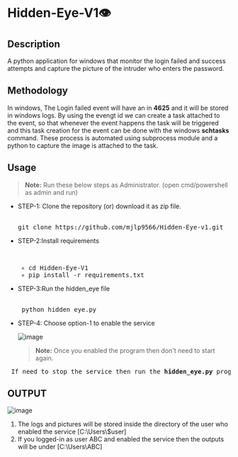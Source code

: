 # Hidden-Eye-V1👁️
<h2>Description</h2>
A python application for windows that monitor the login failed and success attempts and capture the picture of the intruder who  enters the password.

<h2>Methodology</h2>
In windows, The Login failed event will have an in <b>4625</b> and it will be stored in windows logs. By using the evengt id we can create a task attached to the event, so that whenever the event happens the task will be triggered and this task creation for the event can be done with the windows <b>schtasks</b> command. These process is automated using subprocess module and a python to capture the image is attached to the task.

<h2>Usage</h2>

> <b>Note:</b> Run these below steps as Administrator. (open cmd/powershell as admin and run)

<ul>
  <li>STEP-1: Clone the repository (or) download it as zip file.
    <br><br>
  <pre>git clone https://github.com/mjlp9566/Hidden-Eye-v1.git</pre>
  </li>
  
  <li>STEP-2:Install requirements
  <br><br>
   <pre><ul><li>cd Hidden-Eye-V1</li><li>pip install -r requirements.txt</li></ul></pre>
  </li>

  <li>STEP-3:Run the hidden_eye file
  <br><br>
    <pre> python hidden_eye.py</pre>
  </li>

  <li>STEP-4: Choose option-1 to enable the service

   ![image](https://github.com/mjlp9566/Hidden-Eye-V1/assets/55002003/57809855-343e-4730-b371-f4f75da84839)

  
  > <b>Note:</b> Once you enabled the program then don't need to start again.
    
  </li>
</ul>

<pre> If need to stop the service then run the <b>hidden_eye.py</b> program again and choose the second option.</pre>

<h2>OUTPUT</h2>

![image](https://github.com/mjlp9566/Hidden-Eye-V1/assets/55002003/09ebd226-8b7e-494e-a5b9-b5d63b8a2207)

<ol>
<li>The logs and pictures will be stored inside the directory of the user  who enabled the service [C:\Users\$user]</li>
<li>If you logged-in as user ABC and enabled the service then the outputs will be under [C:\Users\ABC]</li>
</ol>



